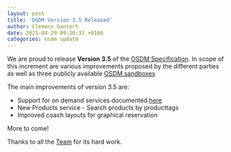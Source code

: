 ```yaml
---
layout: post
title: 'OSDM Version 3.5 Released'
author: Clemens Gantert
date: 2025-04-29 09:20:33 +0100
categories: osdm update
---
```


We are proud to release **Version 3.5** of the
[OSDM Specification](https://osdm.io/spec/). In scope of this increment are
various improvements proposed by the different parties as well as three publicly
available [OSDM sandboxes](https://osdm.io/tools/sandboxes/) 

The main improvements of version 3.5 are:
- Support for on demand services  documented [here](https://osdm.io/spec/on-demand-services/)
- New Products service - Search products by producttags
- Improved coach layouts for graphical reservation

More to come!

Thanks to all the [Team](https://osdm.io/team/) for its hard work.
